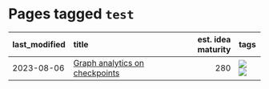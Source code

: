 # Pages tagged `test`

|last_modified|title|est. idea maturity|tags
|:---|:---|---:|:---|
|2023-08-06|[Graph analytics on checkpoints](../Graph_analytics_on_checkpoints.md)|280|[![](https://img.shields.io/badge/tag-from_issue-c92725)](../tags/from_issue.md) [![](https://img.shields.io/badge/tag-test-c9145c)](../tags/test.md)|